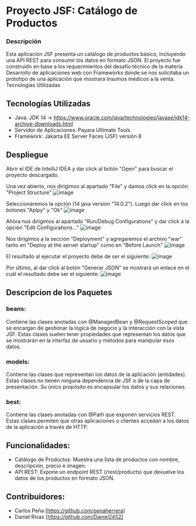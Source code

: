 # Proyecto JSF: Catálogo de Productos
### Descripción

Esta aplicación JSF presenta un catálogo de productos básico, incluyendo una API REST para consumir los datos en formato JSON. 
El proyecto fue construido en base a los requerimientos del desafío técnico de la materia Desarrollo de aplicaciones web con Frameworks donde se nos solicitaba un prototipo de una aplicación que mostrara insumos médicos a la venta.
Tecnologías Utilizadas

## Tecnologías Utilizadas
* Java: JDK 14 -> https://www.oracle.com/java/technologies/javase/jdk14-archive-downloads.html
* Servidor de Aplicaciones: Payara Ultimate Tools
* Framework: Jakarta EE Server Faces (JSF) versión 8

## Despliegue
Abrir el IDE de IntelliJ IDEA y dar click al botón "Open" para buscar el proyecto descargado.

Una vez abierto, nos dirigimos al apartado "File" y damos click en la opción "Project Structure"
![image](https://github.com/user-attachments/assets/e7ff9975-6628-4de3-b603-76c663b7c679)

Seleccionaremos la opción (14 java version "14.0.2"). Luego dar click en los botones "Aplpy" y "Ok"
![image](https://github.com/user-attachments/assets/70f007fb-e68a-4e2a-bd09-ceddbe0f08f9)

Ahora nos dirigimos al apartado "Run/Debug Configurations" y dar click a la opción "Edit Configurations..."
![image](https://github.com/user-attachments/assets/103d75ab-79c1-49e5-99bb-dd414c497f8a)

Nos dirigimos a la sección "Deployment" y agregaremos el archivo "war" tanto en "Deploy at the server startup" como en "Before Launch"
![image](https://github.com/user-attachments/assets/ff2f207e-57a7-404c-bcc0-676846e89598)

El resultado al ejecutar el proyecto debe de ser el siguiente:
![image](https://github.com/user-attachments/assets/9f9dbf8d-17eb-4960-af01-4370f8ca3b2e)

Por último, al dar click al botón "Generar JSON" se mostrará un enlace en el cuál el resultado debe ser el siguiente:
![image](https://github.com/user-attachments/assets/88295327-ecc0-44e2-aa51-7f32606d7961)

## Descripcion de los Paquetes
### beans:
Contiene las clases anotadas con @ManagedBean y @RequestScoped que se encargan de gestionar la lógica de negocio y la interacción con la vista JSF. Estas clases suelen tener propiedades que representan los datos que se mostrarán en la interfaz de usuario y métodos para manipular esos datos.
### models:
Contiene las clases que representan los datos de la aplicación (entidades). Estas clases no tienen ninguna dependencia de JSF o de la capa de presentación. Su único propósito es encapsular los datos y sus relaciones.
### best:
Contiene las clases anotadas con @Path que exponen servicios REST. Estas clases permiten que otras aplicaciones o clientes accedan a los datos de la aplicación a través de HTTP.

## Funcionalidades: 
* Catálogo de Productos: Muestra una lista de productos con nombre, descripción, precio e imagen.
* API REST: Expone un endpoint REST (/rest/products) que devuelve los datos de los productos en formato JSON.

## Contribuidores:
* Carlos Peña [https://github.com/penaherrera]
* Daniel Rivas [https://github.com/Daniel2452]
